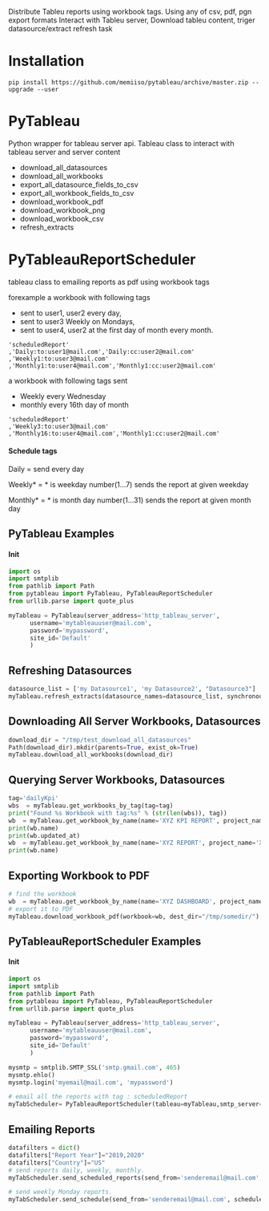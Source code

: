 Distribute Tableu reports using workbook tags. Using any of csv, pdf, pgn export formats
Interact with Tableu server, Download tableu content, triger datasource/extract refresh task

# Installation
```
pip install https://github.com/memiiso/pytableau/archive/master.zip --upgrade --user
```

# PyTableau

Python wrapper for tableau server api. 
Tableau class to interact with tableau server and server content

- download_all_datasources
- download_all_workbooks
- export_all_datasource_fields_to_csv
- export_all_workbook_fields_to_csv
- download_workbook_pdf
- download_workbook_png
- download_workbook_csv
- refresh_extracts

# PyTableauReportScheduler
tableau class to emailing reports as pdf using workbook tags

forexample a workbook with following tags 

- sent to user1, user2 every day,
- sent to  user3 Weekly on Mondays,
- sent to user4, user2 at the first day of month every month.

```
'scheduledReport'
,'Daily:to:user1@mail.com','Daily:cc:user2@mail.com'
,'Weekly1:to:user3@mail.com'
,'Monthly1:to:user4@mail.com','Monthly1:cc:user2@mail.com'
```

a workbook with following tags sent
- Weekly every Wednesday
- monthly every 16th day of month

```
'scheduledReport'
,'Weekly3:to:user3@mail.com'
,'Monthly16:to:user4@mail.com','Monthly1:cc:user2@mail.com'
```

#### Schedule tags
Daily = send every day

Weekly* = * is weekday number(1...7) sends the report at given weekday

Monthly* = * is month day number(1...31) sends the report at given month day

## PyTableau Examples

#### Init 

```python
import os
import smtplib
from pathlib import Path
from pytableau import PyTableau, PyTableauReportScheduler
from urllib.parse import quote_plus

myTableau = PyTableau(server_address='http_tableau_server',
      username='mytableauuser@mail.com',
      password='mypassword',
      site_id='Default'
      )
```

## Refreshing Datasources
```python
datasource_list = ['my Datasource1', 'my Datasource2', "Datasource3"]
myTableau.refresh_extracts(datasource_names=datasource_list, synchronous=True)
```

## Downloading All Server Workbooks, Datasources
```python
download_dir = "/tmp/test_download_all_datasources"
Path(download_dir).mkdir(parents=True, exist_ok=True)
myTableau.download_all_workbooks(download_dir)
```

## Querying Server Workbooks, Datasources
```python
tag='dailyKpi'
wbs  = myTableau.get_workbooks_by_tag(tag=tag)
print("Found %s Workbook with tag:%s" % (str(len(wbs)), tag))
wb  = myTableau.get_workbook_by_name(name='XYZ KPI REPORT', project_name='FINANCETEAM', tag='XYZKPI')
print(wb.name)
print(wb.updated_at)
wb  = myTableau.get_workbook_by_name(name='XYZ REPORT', project_name='XYZ TEAM')
print(wb.name)
```

## Exporting Workbook to PDF
```python
# find the workbook
wb  = myTableau.get_workbook_by_name(name='XYZ DASHBOARD', project_name='PROJECT_NAME')
# export it to PDF
myTableau.download_workbook_pdf(workbook=wb, dest_dir="/tmp/somedir/")
```


## PyTableauReportScheduler Examples

#### Init 
```python
import os
import smtplib
from pathlib import Path
from pytableau import PyTableau, PyTableauReportScheduler
from urllib.parse import quote_plus

myTableau = PyTableau(server_address='http_tableau_server',
      username='mytableauuser@mail.com',
      password='mypassword',
      site_id='Default'
      )

mysmtp = smtplib.SMTP_SSL('smtp.gmail.com', 465)
mysmtp.ehlo()
mysmtp.login('myemail@mail.com', 'mypassword')

# email all the reports with tag : scheduledReport
myTabScheduler= PyTableauReportScheduler(tableau=myTableau,smtp_server=mysmtp,schedule_tag="scheduledReport")
```


## Emailing Reports
```python
datafilters = dict()
datafilters["Report Year"]="2019,2020"
datafilters["Country"]="US"
# send reports daily, weekly, monthly.
myTabScheduler.send_scheduled_reports(send_from='senderemail@mail.com', data_filters=datafilters)

# send weekly Monday reports.
myTabScheduler.send_schedule(send_from='senderemail@mail.com', schedule='Wekkly1',data_filters=datafilters)
```

